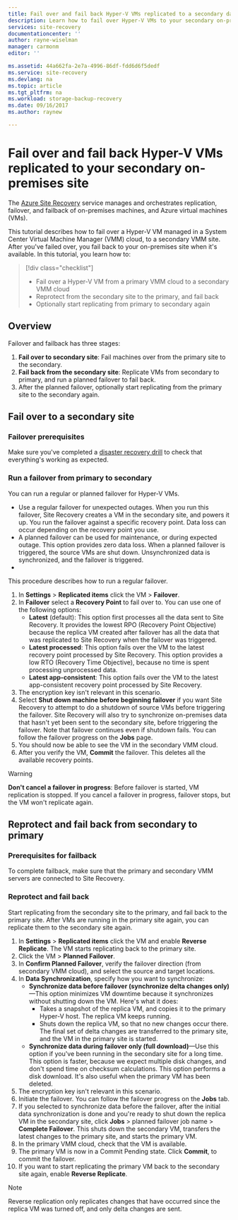 ```yaml
---
title: Fail over and fail back Hyper-V VMs replicated to a secondary data center with Site Recovery | Microsoft Docs
description: Learn how to fail over Hyper-V VMs to your secondary on-premises site and fail back to primary site, with Azure Site Recovery
services: site-recovery
documentationcenter: ''
author: rayne-wiselman
manager: carmonm
editor: ''

ms.assetid: 44a662fa-2e7a-4996-86df-fdd6d6f5dedf
ms.service: site-recovery
ms.devlang: na
ms.topic: article
ms.tgt_pltfrm: na
ms.workload: storage-backup-recovery
ms.date: 09/16/2017
ms.author: raynew

---
```


# Fail over and fail back Hyper-V VMs replicated to your secondary on-premises site

The [Azure Site Recovery](site-recovery-overview.md) service manages and orchestrates replication, failover, and failback of on-premises machines, and Azure virtual machines (VMs).

This tutorial describes how to fail over a Hyper-V VM managed in a System Center Virtual Machine Manager (VMM) cloud, to a secondary VMM site. After you've failed over, you fail back to your on-premises site when it's available. In this tutorial, you learn how to:

> [!div class="checklist"]
> * Fail over a Hyper-V VM from a primary VMM cloud to a secondary VMM cloud
> * Reprotect from the secondary site to the primary, and fail back
> * Optionally start replicating from primary to secondary again

## Overview

Failover and failback has three stages:

1. **Fail over to secondary site**: Fail machines over from the primary site to the secondary.
2. **Fail back from the secondary site**: Replicate VMs from secondary to primary, and run a planned failover to fail back.
3. After the planned failover, optionally start replicating from the primary site to the secondary again.


## Fail over to a secondary site

### Failover prerequisites

Make sure you've completed a [disaster recovery drill](tutorial-dr-drill-secondary.md) to check that everything's working as expected.


### Run a failover from primary to secondary

You can run a regular or planned failover for Hyper-V VMs.

- Use a regular failover for unexpected outages. When you run this failover, Site Recovery creates a VM in the secondary site, and powers it up. You run the failover against a specific recovery point. Data loss can occur depending on the recovery point you use.
- A planned failover can be used for maintenance, or during expected outage. This option provides zero data loss. When a planned failover is triggered, the source VMs are shut down. Unsynchronized data is synchronized, and the failover is triggered. 
- 
This procedure describes how to run a regular failover.


1. In **Settings** > **Replicated items** click the VM > **Failover**.
2. In **Failover** select a **Recovery Point** to fail over to. You can use one of the following options:
	- **Latest** (default): This option first processes all the data sent to Site Recovery. It provides the lowest RPO (Recovery Point Objective) because the replica VM created after failover has all the data that was replicated to Site Recovery when the failover was triggered.
	- **Latest processed**: This option fails over the VM to the latest recovery point processed by Site Recovery. This option provides a low RTO (Recovery Time Objective), because no time is spent processing unprocessed data.
	- **Latest app-consistent**: This option fails over the VM to the latest app-consistent recovery point processed by Site Recovery. 
3. The encryption key isn't relevant in this scenario.
4. Select **Shut down machine before beginning failover** if you want Site Recovery to attempt to do a shutdown of source VMs before triggering the failover. Site Recovery will also try to synchronize on-premises data that hasn't yet been sent to the secondary site, before triggering the failover. Note that failover continues even if shutdown fails. You can follow the failover progress on the **Jobs** page.
5. You should now be able to see the VM in the secondary VMM cloud.
6. After you verify the VM, **Commit** the failover. This deletes all the available recovery points.

> [!WARNING]
> **Don't cancel a failover in progress**: Before failover is started, VM replication is stopped. If you cancel a failover in progress, failover stops, but the VM won't replicate again.  


## Reprotect and fail back from secondary to primary

### Prerequisites for failback

To complete failback, make sure that the primary and secondary VMM servers are connected to Site Recovery.


### Reprotect and fail back

Start replicating from the secondary site to the primary, and fail back to the primary site. After VMs are running in the primary site again, you can replicate them to the secondary site again.  

1. In **Settings** > **Replicated items** click the VM  and enable **Reverse Replicate**. The VM starts replicating back to the primary site.
2. Click the VM > **Planned Failover**.
3. In **Confirm Planned Failover**, verify the failover direction (from secondary VMM cloud), and select the source and target locations. 
4. In **Data Synchronization**, specify how you want to synchronize:
    - **Synchronize data before failover (synchronize delta changes only)**—This option minimizes VM downtime because it synchronizes without shutting down the VM. Here's what it does:
        - Takes a snapshot of the replica VM, and copies it to the primary Hyper-V host. The replica VM keeps running.
        - Shuts down the replica VM, so that no new changes occur there. The final set of delta changes are transferred to the primary site, and the VM in the primary site is started.
    - **Synchronize data during failover only (full download)**—Use this option if you've been running in the secondary site for a long time. This option is faster, because we expect multiple disk changes, and don't spend time on checksum calculations. This option performs a disk download. It's also useful when the primary VM has been deleted.
5. The encryption key isn't relevant in this scenario.
6. Initiate the failover. You can follow the failover progress on the **Jobs** tab.
7. If you selected to synchronize data before the failover, after the initial data synchronization is done and you're ready to shut down the replica VM in the secondary site, click **Jobs** > planned failover job name > **Complete Failover**. This shuts down the secondary VM, transfers the latest changes to the primary site, and starts the primary VM.
8. In the primary VMM cloud, check that the VM is available.
9. The primary VM is now in a Commit Pending state. Click **Commit**, to commit the failover.
10. If you want to start replicating the primary VM back to the secondary site again, enable **Reverse Replicate**.


> [!NOTE]
> Reverse replication only replicates changes that have occurred since the replica VM was turned off, and only delta changes are sent.

